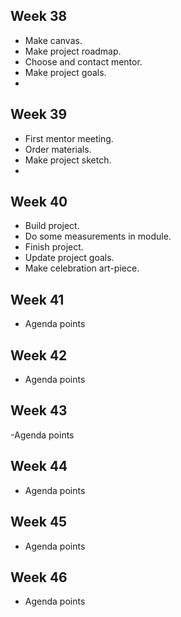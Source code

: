 ## Week 38
- Make canvas.
- Make project roadmap.
- Choose and contact mentor.
- Make project goals.
- 


## Week 39
- First mentor meeting.
- Order materials.
- Make project sketch.
- 



## Week 40
- Build project.
- Do some measurements in module.
- Finish project.
- Update project goals.
- Make celebration art-piece.



## Week 41
- Agenda points

## Week 42 
- Agenda points


## Week 43
-Agenda points


## Week 44 
- Agenda points

## Week 45
- Agenda points

## Week 46
- Agenda points 
